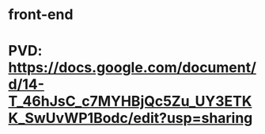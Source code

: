 # front-end

# PVD: https://docs.google.com/document/d/14-T_46hJsC_c7MYHBjQc5Zu_UY3ETKK_SwUvWP1Bodc/edit?usp=sharing
